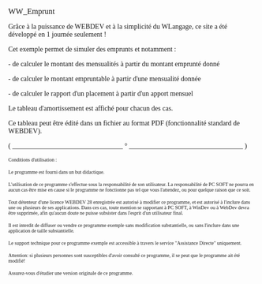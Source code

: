   
<span style="font-family:Arial sans-serif;font-size:16px;">WW\_Emprunt</span>

  
<span style="font-family:Arial sans-serif;font-size:14px;">Grâce à la puissance de WEBDEV et à la simplicité du WLangage, ce site a été développé en 1 journée seulement !</span>

  
<span style="font-family:Arial sans-serif;font-size:14px;">Cet exemple permet de simuler des emprunts et notamment :</span>

<span style="font-family:Arial sans-serif;font-size:14px;">- de calculer le montant des mensualités à partir du montant emprunté donné</span>

<span style="font-family:Arial sans-serif;font-size:14px;">- de calculer le montant empruntable à partir d'une mensualité donnée</span>

<span style="font-family:Arial sans-serif;font-size:14px;">- de calculer le rapport d'un placement à partir d'un apport mensuel</span>

  
<span style="font-family:Arial sans-serif;font-size:14px;">Le tableau d'amortissement est affiché pour chacun des cas.</span>

<span style="font-family:Arial sans-serif;font-size:14px;">Ce tableau peut être édité dans un fichier au format PDF (fonctionnalité standard de WEBDEV). </span>

  
  
<span style="font-family:Arial sans-serif;font-size:14px;">( \_\_\_\_\_\_\_\_\_\_\_\_\_\_\_\_\_\_\_\_\_\_\_\_\_\_\_\_\_\_\_\_ ° \_\_\_\_\_\_\_\_\_\_\_\_\_\_\_\_\_\_\_\_\_\_\_\_\_\_\_\_\_\_\_\_\_ )</span>

  
<span style="font-family:Arial sans-serif;font-size:10px;">Conditions d'utilisation :</span>

<span style="font-family:Arial sans-serif;font-size:10px;">Le programme est fourni dans un but didactique.</span>

<span style="font-family:Arial sans-serif;font-size:10px;">L'utilisation de ce programme s'effectue sous la responsabilité de son utilisateur. La responsabilité de PC SOFT ne pourra en aucun cas être mise en cause si le programme ne fonctionne pas tel que vous l'attendez, ou pour quelque raison que ce soit. </span>

<span style="font-family:Arial sans-serif;font-size:10px;">Tout détenteur d'une licence WEBDEV 28 enregistrée est autorisé à modifier ce programme, et est autorisé à l'inclure dans une ou plusieurs de ses applications. Dans ces cas, toute mention se rapportant à PC SOFT, à WinDev ou à WebDev devra être supprimée, afin qu'aucun doute ne puisse subsister dans l'esprit d'un utilisateur final.</span>

<span style="font-family:Arial sans-serif;font-size:10px;">Il est interdit de diffuser ou vendre ce programme exemple sans modification substantielle, ou sans l'inclure dans une application de taille substantielle.</span>

<span style="font-family:Arial sans-serif;font-size:10px;">Le support technique pour ce programme exemple est accessible à travers le service "Assistance Directe" uniquement.</span>

<span style="font-family:Arial sans-serif;font-size:10px;">Attention: si plusieurs personnes sont susceptibles d'avoir consulté ce programme, il se peut que le programme ait été modifié! </span>

<span style="font-family:Arial sans-serif;font-size:10px;">Assurez-vous d'étudier une version originale de ce programme.</span>

  
  